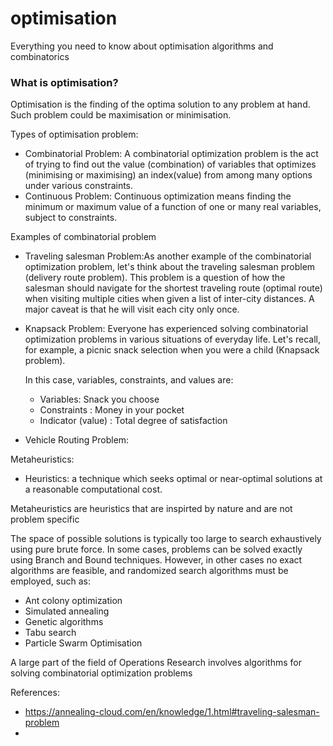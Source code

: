 # optimisation
Everything you need to know about optimisation algorithms and combinatorics

### What is optimisation?
Optimisation is the finding of the optima solution to any problem at hand.  Such problem could be maximisation or minimisation. 

Types of optimisation problem:
- Combinatorial Problem: A combinatorial optimization problem is the act of trying to find out the value (combination) of variables that optimizes (minimising or maximising) an index(value) from among many options under various constraints.
- Continuous Problem: Continuous optimization means finding the minimum or maximum value of a function of one or many real variables, subject to constraints.

Examples of combinatorial problem
- Traveling salesman Problem:As another example of the combinatorial optimization problem, let's think about the traveling salesman problem (delivery route problem).
This problem is a question of how the salesman should navigate for the shortest traveling route (optimal route) when visiting multiple cities when given a list of inter-city distances. A major caveat is that he will visit each city only once.

- Knapsack Problem: Everyone has experienced solving combinatorial optimization problems in various situations of everyday life. Let's recall, for example, a picnic snack selection when you were a child (Knapsack problem).

  In this case, variables, constraints, and values are:
  -  Variables: Snack you choose
  -  Constraints : Money in your pocket
  -  Indicator (value) : Total degree of satisfaction
- Vehicle Routing Problem:


Metaheuristics:
- Heuristics: a technique which seeks optimal or near-optimal solutions at a reasonable computational cost.

Metaheuristics are heuristics that are inspirted by nature and are not problem specific

The space of possible solutions is typically too large to search exhaustively using pure brute force. In some cases, problems can be solved exactly using Branch and Bound techniques. However, in other cases no exact algorithms are feasible, and randomized search algorithms must be employed, such as:
- Ant colony optimization
- Simulated annealing
- Genetic algorithms
- Tabu search
- Particle Swarm Optimisation

A large part of the field of Operations Research involves algorithms for solving combinatorial optimization problems


References:
- https://annealing-cloud.com/en/knowledge/1.html#traveling-salesman-problem
- 
